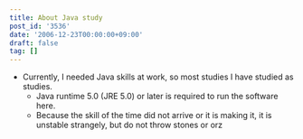 ```yaml
---
title: About Java study
post_id: '3536'
date: '2006-12-23T00:00:00+09:00'
draft: false
tag: []
---
```


*   Currently, I needed Java skills at work, so most studies I have studied as studies.
    *   Java runtime 5.0 (JRE 5.0) or later is required to run the software here.
    *   Because the skill of the time did not arrive or it is making it, it is unstable strangely, but do not throw stones or orz